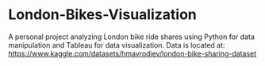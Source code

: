 # London-Bikes-Visualization
A personal project analyzing London bike ride shares using Python for data manipulation and Tableau for data visualization. Data is located at: https://www.kaggle.com/datasets/hmavrodiev/london-bike-sharing-dataset

